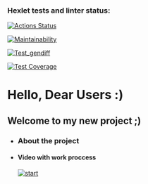 ### Hexlet tests and linter status:
[![Actions Status](https://github.com/QupolTwoTimes/frontend-project-46/workflows/hexlet-check/badge.svg)](https://github.com/QupolTwoTimes/frontend-project-46/actions)

[![Maintainability](https://api.codeclimate.com/v1/badges/a8d6ee366154c48f5fab/maintainability)](https://codeclimate.com/github/QupolTwoTimes/frontend-project-46/maintainability)

[![Test_gendiff](https://github.com/QupolTwoTimes/frontend-project-46/actions/workflows/main.yml/badge.svg)](https://github.com/QupolTwoTimes/frontend-project-46/actions/workflows/main.yml)

[![Test Coverage](https://api.codeclimate.com/v1/badges/a8d6ee366154c48f5fab/test_coverage)](https://codeclimate.com/github/QupolTwoTimes/frontend-project-46/test_coverage)



# Hello, Dear Users :)
## Welcome to my new project ;)
* ### About the project

* #### Video with work proccess
    [![start ](https://asciinema.org/a/563490.svg)](https://asciinema.org/a/563490)

   